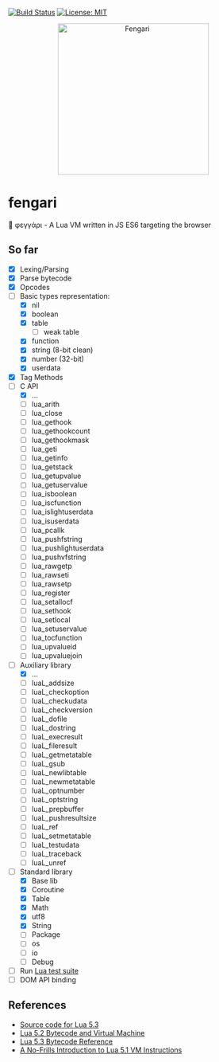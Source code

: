 [![Build Status](https://travis-ci.org/giann/fengari.svg?branch=master)](https://travis-ci.org/giann/fengari) [![License: MIT](https://img.shields.io/badge/License-MIT-yellow.svg)](https://opensource.org/licenses/MIT)

<p align="center">
    <img src="https://github.com/giann/fengari/raw/master/logo.png" alt="Fengari" width="304" height="304">
</p>

# fengari
🐺 φεγγάρι - A Lua VM written in JS ES6 targeting the browser

## So far

- [x] Lexing/Parsing
- [x] Parse bytecode
- [x] Opcodes
- [ ] Basic types representation:
    - [x] nil
    - [x] boolean
    - [x] table
        - [ ] weak table
    - [x] function
    - [x] string (8-bit clean)
    - [x] number (32-bit)
    - [x] userdata
- [x] Tag Methods
- [ ] C API
    - [x] ...
    - [ ] lua_arith
    - [ ] lua_close
    - [ ] lua_gethook
    - [ ] lua_gethookcount
    - [ ] lua_gethookmask
    - [ ] lua_geti
    - [ ] lua_getinfo
    - [ ] lua_getstack
    - [ ] lua_getupvalue
    - [ ] lua_getuservalue
    - [ ] lua_isboolean
    - [ ] lua_iscfunction
    - [ ] lua_islightuserdata
    - [ ] lua_isuserdata
    - [ ] lua_pcallk
    - [ ] lua_pushfstring
    - [ ] lua_pushlightuserdata
    - [ ] lua_pushvfstring
    - [ ] lua_rawgetp
    - [ ] lua_rawseti
    - [ ] lua_rawsetp
    - [ ] lua_register
    - [ ] lua_setallocf
    - [ ] lua_sethook
    - [ ] lua_setlocal
    - [ ] lua_setuservalue
    - [ ] lua_tocfunction
    - [ ] lua_upvalueid
    - [ ] lua_upvaluejoin
- [ ] Auxiliary library
    - [x] ...
    - [ ] luaL_addsize
    - [ ] luaL_checkoption
    - [ ] luaL_checkudata
    - [ ] luaL_checkversion
    - [ ] luaL_dofile
    - [ ] luaL_dostring
    - [ ] luaL_execresult
    - [ ] luaL_fileresult
    - [ ] luaL_getmetatable
    - [ ] luaL_gsub
    - [ ] luaL_newlibtable
    - [ ] luaL_newmetatable
    - [ ] luaL_optnumber
    - [ ] luaL_optstring
    - [ ] luaL_prepbuffer
    - [ ] luaL_pushresultsize
    - [ ] luaL_ref
    - [ ] luaL_setmetatable
    - [ ] luaL_testudata
    - [ ] luaL_traceback
    - [ ] luaL_unref
- [ ] Standard library
    - [x] Base lib
    - [x] Coroutine
    - [x] Table
    - [x] Math
    - [x] utf8
    - [x] String
    - [ ] Package
    - [ ] os
    - [ ] io
    - [ ] Debug
- [ ] Run [Lua test suite](https://github.com/lua/tests)
- [ ] DOM API binding

## References

- [Source code for Lua 5.3](lua.org/source/5.3/)
- [Lua 5.2 Bytecode and Virtual Machine](http://files.catwell.info/misc/mirror/lua-5.2-bytecode-vm-dirk-laurie/lua52vm.html)
- [Lua 5.3 Bytecode Reference](http://the-ravi-programming-language.readthedocs.io/en/latest/lua_bytecode_reference.html)
- [A No-Frills Introduction to Lua 5.1 VM Instructions](http://luaforge.net/docman/83/98/ANoFrillsIntroToLua51VMInstructions.pdf)
